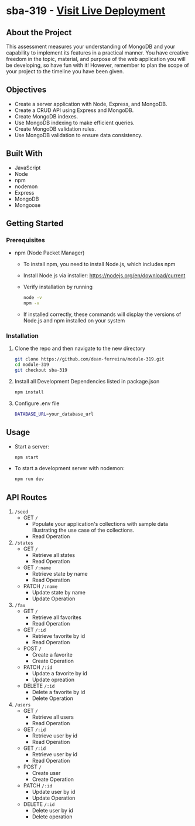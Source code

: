 # sba-319 - [Visit Live Deployment]()

## About the Project

This assessment measures your understanding of MongoDB and your capability to implement its features in a practical manner. You have creative freedom in the topic, material, and purpose of the web application you will be developing, so have fun with it! However, remember to plan the scope of your project to the timeline you have been given.

## Objectives

- Create a server application with Node, Express, and MongoDB.
- Create a CRUD API using Express and MongoDB.
- Create MongoDB indexes.
- Use MongoDB indexing to make efficient queries.
- Create MongoDB validation rules.
- Use MongoDB validation to ensure data consistency.

## Built With

- JavaScript
- Node
- npm
- nodemon
- Express
- MongoDB
- Mongoose

## Getting Started

### Prerequisites

- npm (Node Packet Manager)

  - To install npm, you need to install Node.js, which includes npm
  - Install Node.js via installer: https://nodejs.org/en/download/current
  - Verify installation by running

    ```sh
    node -v
    npm -v
    ```

  - If installed correctly, these commands will display the versions of Node.js and npm installed on your system

### Installation

1. Clone the repo and then navigate to the new directory
   ```sh
   git clone https://github.com/dean-ferreira/module-319.git
   cd module-319
   git checkout sba-319
   ```
2. Install all Development Dependencies listed in package.json
   ```sh
   npm install
   ```
3. Configure .env file
   ```sh
   DATABASE_URL=your_database_url
   ```

## Usage

- Start a server:
  ```sh
  npm start
  ```
- To start a development server with nodemon:
  ```sh
  npm run dev
  ```

## API Routes
1. `/seed`
    - GET `/`
        - Populate your application's collections with sample data illustrating the use case of the collections.
        - Read Operation
2. `/states`
    - GET `/`
        - Retrieve all states
        - Read Operation
    - GET `/:name`
        - Retrieve state by name
        - Read Operation
    - PATCH `/:name`
        - Update state by name
        - Update Operation
3. `/fav`
    - GET `/`
        - Retrieve all favorites
        - Read Operation
    - GET `/:id`
        - Retrieve favorite by id
        - Read Operation
    - POST `/`
        - Create a favorite
        - Create Operation
    - PATCH `/:id`
        - Update a favorite by id
        - Update opreation
    - DELETE `/:id`
        - Delete a favorite by id
        - Delete Operation
4. `/users`
    - GET `/`
        - Retrieve all users
        - Read Operation
    - GET `/:id`
        - Retrieve user by id
        - Read Operation
    - GET `/:id`
        - Retrieve user by id
        - Read Operation
    - POST `/`
        - Create user
        - Create Operation
    - PATCH `/:id`
        - Update user by id
        - Update Operation
    - DELETE `/:id`
        - Delete user by id
        - Delete operation